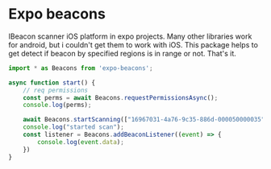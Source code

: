 # Expo beacons
IBeacon scanner iOS platform in expo projects. Many other libraries work for android, but i couldn't get them to work with iOS. This package helps to get detect if beacon by specified regions is in range or not. That's it.
```js
import * as Beacons from 'expo-beacons';

async function start() {
    // req permissions
    const perms = await Beacons.requestPermissionsAsync();
    console.log(perms);

    await Beacons.startScanning(["16967031-4a76-9c35-886d-000050000035"]);
    console.log("started scan");
    const listener = Beacons.addBeaconListener((event) => {
        console.log(event.data);
    })
}
```